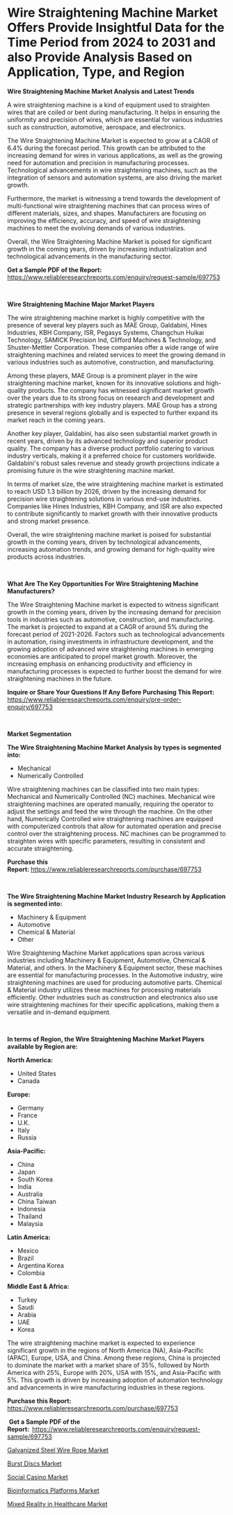 <p><h1>Wire Straightening Machine Market Offers Provide Insightful Data for the Time Period from 2024 to 2031 and also Provide Analysis Based on Application, Type, and Region</h1></p><p><strong>Wire Straightening Machine Market Analysis and Latest Trends</strong></p>
<p><p>A wire straightening machine is a kind of equipment used to straighten wires that are coiled or bent during manufacturing. It helps in ensuring the uniformity and precision of wires, which are essential for various industries such as construction, automotive, aerospace, and electronics.</p><p>The Wire Straightening Machine Market is expected to grow at a CAGR of 6.4% during the forecast period. This growth can be attributed to the increasing demand for wires in various applications, as well as the growing need for automation and precision in manufacturing processes. Technological advancements in wire straightening machines, such as the integration of sensors and automation systems, are also driving the market growth.</p><p>Furthermore, the market is witnessing a trend towards the development of multi-functional wire straightening machines that can process wires of different materials, sizes, and shapes. Manufacturers are focusing on improving the efficiency, accuracy, and speed of wire straightening machines to meet the evolving demands of various industries.</p><p>Overall, the Wire Straightening Machine Market is poised for significant growth in the coming years, driven by increasing industrialization and technological advancements in the manufacturing sector.</p></p>
<p><strong>Get a Sample PDF of the Report:&nbsp;</strong> <a href="https://www.reliableresearchreports.com/enquiry/request-sample/697753">https://www.reliableresearchreports.com/enquiry/request-sample/697753</a></p>
<p>&nbsp;</p>
<p><strong>Wire Straightening Machine Major Market Players</strong></p>
<p><p>The wire straightening machine market is highly competitive with the presence of several key players such as MAE Group, Galdabini, Hines Industries, KBH Company, ISR, Pegasys Systems, Changchun Huikai Technology, SAMICK Precision Ind, Clifford Machines & Technology, and Shuster-Mettler Corporation. These companies offer a wide range of wire straightening machines and related services to meet the growing demand in various industries such as automotive, construction, and manufacturing.</p><p>Among these players, MAE Group is a prominent player in the wire straightening machine market, known for its innovative solutions and high-quality products. The company has witnessed significant market growth over the years due to its strong focus on research and development and strategic partnerships with key industry players. MAE Group has a strong presence in several regions globally and is expected to further expand its market reach in the coming years.</p><p>Another key player, Galdabini, has also seen substantial market growth in recent years, driven by its advanced technology and superior product quality. The company has a diverse product portfolio catering to various industry verticals, making it a preferred choice for customers worldwide. Galdabini's robust sales revenue and steady growth projections indicate a promising future in the wire straightening machine market.</p><p>In terms of market size, the wire straightening machine market is estimated to reach USD 1.3 billion by 2026, driven by the increasing demand for precision wire straightening solutions in various end-use industries. Companies like Hines Industries, KBH Company, and ISR are also expected to contribute significantly to market growth with their innovative products and strong market presence.</p><p>Overall, the wire straightening machine market is poised for substantial growth in the coming years, driven by technological advancements, increasing automation trends, and growing demand for high-quality wire products across industries.</p></p>
<p>&nbsp;</p>
<p><strong>What Are The Key Opportunities For Wire Straightening Machine Manufacturers?</strong></p>
<p><p>The Wire Straightening Machine market is expected to witness significant growth in the coming years, driven by the increasing demand for precision tools in industries such as automotive, construction, and manufacturing. The market is projected to expand at a CAGR of around 5% during the forecast period of 2021-2026. Factors such as technological advancements in automation, rising investments in infrastructure development, and the growing adoption of advanced wire straightening machines in emerging economies are anticipated to propel market growth. Moreover, the increasing emphasis on enhancing productivity and efficiency in manufacturing processes is expected to further boost the demand for wire straightening machines in the future.</p></p>
<p><strong>Inquire or Share Your Questions If Any Before Purchasing This Report:</strong> <a href="https://www.reliableresearchreports.com/enquiry/pre-order-enquiry/697753">https://www.reliableresearchreports.com/enquiry/pre-order-enquiry/697753</a></p>
<p>&nbsp;</p>
<p><strong>Market Segmentation</strong></p>
<p><strong>The Wire Straightening Machine Market Analysis by types is segmented into:</strong></p>
<p><ul><li>Mechanical</li><li>Numerically Controlled</li></ul></p>
<p><p>Wire straightening machines can be classified into two main types: Mechanical and Numerically Controlled (NC) machines. Mechanical wire straightening machines are operated manually, requiring the operator to adjust the settings and feed the wire through the machine. On the other hand, Numerically Controlled wire straightening machines are equipped with computerized controls that allow for automated operation and precise control over the straightening process. NC machines can be programmed to straighten wires with specific parameters, resulting in consistent and accurate straightening.</p></p>
<p><strong>Purchase this Report:&nbsp;</strong><a href="https://www.reliableresearchreports.com/purchase/697753">https://www.reliableresearchreports.com/purchase/697753</a></p>
<p>&nbsp;</p>
<p><strong>The Wire Straightening Machine Market Industry Research by Application is segmented into:</strong></p>
<p><ul><li>Machinery & Equipment</li><li>Automotive</li><li>Chemical & Material</li><li>Other</li></ul></p>
<p><p>Wire Straightening Machine Market applications span across various industries including Machinery & Equipment, Automotive, Chemical & Material, and others. In the Machinery & Equipment sector, these machines are essential for manufacturing processes. In the Automotive industry, wire straightening machines are used for producing automotive parts. Chemical & Material industry utilizes these machines for processing materials efficiently. Other industries such as construction and electronics also use wire straightening machines for their specific applications, making them a versatile and in-demand equipment.</p></p>
<p>&nbsp;</p>
<p><strong>In terms of Region, the Wire Straightening Machine Market Players available by Region are:</strong></p>
<p>
    <p> <strong> North America: </strong>
        <ul>
            <li>United States</li>
            <li>Canada</li>
        </ul>
        </p> 
    <p> <strong> Europe: </strong>
        <ul>
            <li>Germany</li>
            <li>France</li>
            <li>U.K.</li>
            <li>Italy</li>
            <li>Russia</li>
        </ul>
        </p> 
    <p> <strong> Asia-Pacific: </strong>
        <ul>
            <li>China</li>
            <li>Japan</li>
            <li>South Korea</li>
            <li>India</li>
            <li>Australia</li>
            <li>China Taiwan</li>
            <li>Indonesia</li>
            <li>Thailand</li>
            <li>Malaysia</li>
        </ul>
        </p> 
    <p> <strong> Latin America: </strong>
        <ul>
            <li>Mexico</li>
            <li>Brazil</li>
            <li>Argentina Korea</li>
            <li>Colombia</li>
        </ul>
        </p> 
    <p> <strong> Middle East & Africa: </strong>
        <ul>
            <li>Turkey</li>
            <li>Saudi</li>
            <li>Arabia</li>
            <li>UAE</li>
            <li>Korea</li>
        </ul>
    </p>
    </p>
<p><p>The wire straightening machine market is expected to experience significant growth in the regions of North America (NA), Asia-Pacific (APAC), Europe, USA, and China. Among these regions, China is projected to dominate the market with a market share of 35%, followed by North America with 25%, Europe with 20%, USA with 15%, and Asia-Pacific with 5%. This growth is driven by increasing adoption of automation technology and advancements in wire manufacturing industries in these regions.</p></p>
<p><strong>Purchase this Report: </strong><a href="https://www.reliableresearchreports.com/purchase/697753">https://www.reliableresearchreports.com/purchase/697753</a></p>
<p>&nbsp;<strong>Get a Sample PDF of the Report:&nbsp;&nbsp;</strong><a href="https://www.reliableresearchreports.com/enquiry/request-sample/697753">https://www.reliableresearchreports.com/enquiry/request-sample/697753</a></p>
<p><strong></strong></p>
<p><p><a href="https://github.com/derrinmiltonellis35gcl/Market-Research-Report-List-1/blob/main/galvanized-steel-wire-rope-market.md">Galvanized Steel Wire Rope Market</a></p><p><a href="https://github.com/khansimonweber1lqujlwoz15d/Market-Research-Report-List-1/blob/main/burst-discs-market.md">Burst Discs Market</a></p><p><a href="https://medium.com/@jhonwin654/social-casino-market-insights-into-market-cagr-market-trends-and-growth-strategies-1fc6b2289216">Social Casino Market</a></p><p><a href="https://medium.com/@carolclarkson766/bioinformatics-platforms-market-size-reveals-the-best-marketing-channels-in-global-industry-fff6ddd5c803">Bioinformatics Platforms Market</a></p><p><a href="https://medium.com/@carolclarkson766/mixed-reality-in-healthcare-market-the-key-to-successful-business-strategy-forecast-till-2031-e8240ef598cc">Mixed Reality in Healthcare Market</a></p></p>
